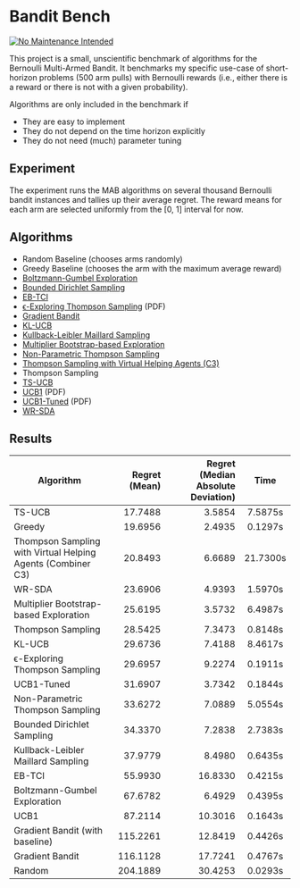 # Bandit Bench

[![No Maintenance Intended](http://unmaintained.tech/badge.svg)](http://unmaintained.tech/)

This project is a small, unscientific benchmark of algorithms for the Bernoulli
Multi-Armed Bandit. It benchmarks my specific use-case of short-horizon problems
(500 arm pulls) with Bernoulli rewards (i.e., either there is a reward or there
is not with a given probability).

Algorithms are only included in the benchmark if

- They are easy to implement
- They do not depend on the time horizon explicitly
- They do not need (much) parameter tuning

## Experiment

The experiment runs the MAB algorithms on several thousand Bernoulli bandit
instances and tallies up their average regret. The reward means for each arm are selected
uniformly from the \[0, 1\] interval for now.

## Algorithms

- Random Baseline (chooses arms randomly)
- Greedy Baseline (chooses the arm with the maximum average reward)
- [Boltzmann-Gumbel Exploration](https://arxiv.org/abs/1705.10257)
- [Bounded Dirichlet Sampling](https://arxiv.org/abs/2111.09724)
- [EB-TCI](https://arxiv.org/abs/2206.05979)
- [ϵ-Exploring Thompson Sampling](https://proceedings.mlr.press/v202/jin23b/jin23b.pdf) (PDF)
- [Gradient Bandit](https://arxiv.org/abs/2402.17235)
- [KL-UCB](https://arxiv.org/abs/1102.2490)
- [Kullback-Leibler Maillard Sampling](https://arxiv.org/abs/2304.14989)
- [Multiplier Bootstrap-based Exploration](https://arxiv.org/abs/2302.01543)
- [Non-Parametric Thompson Sampling](https://proceedings.mlr.press/v117/riou20a.html)
- [Thompson Sampling with Virtual Helping Agents (C3)](https://arxiv.org/abs/2209.08197)
- Thompson Sampling
- [TS-UCB](https://arxiv.org/abs/2006.06372)
- [UCB1](https://homes.di.unimi.it/~cesabian/Pubblicazioni/ml-02.pdf) (PDF)
- [UCB1-Tuned](https://homes.di.unimi.it/~cesabian/Pubblicazioni/ml-02.pdf) (PDF)
- [WR-SDA](https://arxiv.org/abs/2010.14323)

## Results

<!-- `> cargo run --release` -->
<!-- BEGIN mdsh -->
| Algorithm                                                   | Regret (Mean) | Regret (Median Absolute Deviation) |   Time   |
| ----------------------------------------------------------- | ------------: | ---------------------------------: | :------: |
| TS-UCB                                                      |       17.7488 |                             3.5854 | 7.5875s  |
| Greedy                                                      |       19.6956 |                             2.4935 | 0.1297s  |
| Thompson Sampling with Virtual Helping Agents (Combiner C3) |       20.8493 |                             6.6689 | 21.7300s |
| WR-SDA                                                      |       23.6906 |                             4.9393 | 1.5970s  |
| Multiplier Bootstrap-based Exploration                      |       25.6195 |                             3.5732 | 6.4987s  |
| Thompson Sampling                                           |       28.5425 |                             7.3473 | 0.8148s  |
| KL-UCB                                                      |       29.6736 |                             7.4188 | 8.4617s  |
| ϵ-Exploring Thompson Sampling                               |       29.6957 |                             9.2274 | 0.1911s  |
| UCB1-Tuned                                                  |       31.6907 |                             3.7342 | 0.1844s  |
| Non-Parametric Thompson Sampling                            |       33.6272 |                             7.0889 | 5.0554s  |
| Bounded Dirichlet Sampling                                  |       34.3370 |                             7.2838 | 2.7383s  |
| Kullback-Leibler Maillard Sampling                          |       37.9779 |                             8.4980 | 0.6435s  |
| EB-TCI                                                      |       55.9930 |                            16.8330 | 0.4215s  |
| Boltzmann-Gumbel Exploration                                |       67.6782 |                             6.4929 | 0.4395s  |
| UCB1                                                        |       87.2114 |                            10.3016 | 0.1643s  |
| Gradient Bandit (with baseline)                             |      115.2261 |                            12.8419 | 0.4426s  |
| Gradient Bandit                                             |      116.1128 |                            17.7241 | 0.4767s  |
| Random                                                      |      204.1889 |                            30.4253 | 0.0293s  |
<!-- END mdsh -->
